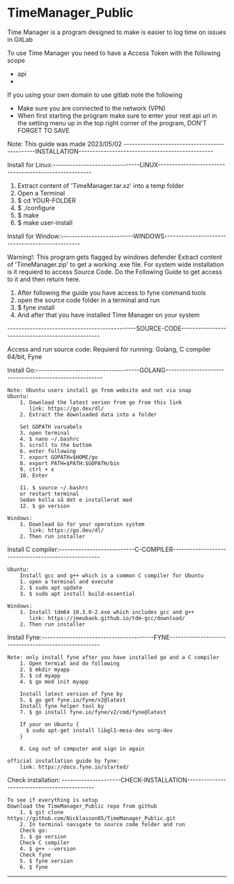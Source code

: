 # TimeManager_Public
Time Manager is a program designed to make is easier to log time on issues in GitLab 

To use Time Manager you need to have a Access Token with the following scope
* api
* 
If you using your own domain to use gitlab note the following
* Make sure you are connected to the network (VPN)
* When first starting the program make sure to enter your rest api url
  in the setting menu up in the top right corner of the program,
  DON'T FORGET TO SAVE

Note: This guide was made 2023/05/02
----------------------------------------------INSTALLATION------------------------------------------------


Install for Linux:-------------------------------LINUX------------------------------------------------------

1. Extract content of 'TimeManager.tar.xz' into a temp folder 
2. Open a Terminal
3. $ cd YOUR-FOLDER
4. $ ./configure
5. $ make
6. $ make user-install

Install for Window:--------------------------WINDOWS------------------------------------------------

Warning!: This program gets flagged by windows defender 
Extract content of 'TimeManager.zip' to get a working .exe file.
For system wide installation is it requierd to access Source Code.
Do the Following Guide to get access to it and then return here.
1. After following the guide you have access to fyne command tools
2. open the source code folder in a terminal and run
3. $ fyne install
4. And after that you have installed Time Manager on your system

----------------------------------------------SOURCE-CODE-------------------------------------------------

Access and run source code:
	Requierd för running:
		Golang, 
		C compiler 64/bit,
		Fyne 
  
Install Go:-------------------------------------GOLANG-------------------------------------------------------
	
	Note: Ubuntu users install go from website and not via snap 
	Ubuntu:
		1. Download the latest verion from go from this link
		   link: https://go.dev/dl/
		2. Extract the downloaded data into a folder
		
		Set GOPATH varuabels
		3. open terminal
		4. $ nano ~/.bashrc
		5. scroll to the bottom 
		6. enter following 
		7. export GOPATH=$HOME/go
		8. export PATH=$PATH:$GOPATH/bin 
		9. ctrl + x 
		10. Enter
		
		11. $ source ~/.bashrc 
		or restart terminal
		Sedan kolla så det e installerat med 
		12. $ go version 
		
	Windows:	
		1. Download Go for your operation system 
	   	   link: https://go.dev/dl/
	   	2. Then run installer
	
Install C compiler:---------------------------C-COMPILER----------------------------------------------------
	
	Ubuntu:
		Install gcc and g++ which is a common C compiler for Ubuntu 
		1. open a terminal and execute
		2. $ sudo apt update
		3. $ sudo apt install build-essential

	Windows:
		1. Install tdm64 10.3.0-2.exe which includes gcc and g++
		   link: https://jmeubank.github.io/tdm-gcc/download/
		2. Then run installer
	
Install Fyne:----------------------------------------FYNE-----------------------------------------------------
	
	Note: only install fyne after you have installed go and a C compiler
		1. Open termial and do following
		2. $ mkdir myapp
		3. $ cd myapp
		4. $ go mod init myapp
		
		Install latest version of fyne by
		5. $ go get fyne.io/fyne/v2@latest
		Install fyne helper tool by
		7. $ go install fyne.io/fyne/v2/cmd/fyne@latest
		
		If your on Ubuntu {
		  $ sudo apt-get install libgl1-mesa-dev xorg-dev
		}
	
		8. Log out of computer and sign in again 
	
	official installation guide by fyne:
		link: https://docs.fyne.io/started/
		
		
Check installation: ---------------------CHECK-INSTALLATION---------------------------------------------
	
	To see if everything is setup 
	Download the TimeManager_Public repo from github
		1. $ git clone https://github.com/Nicklasson05/TimeManager_Public.git
		2. In terminal navigate to source code folder and run 
		Check go:
		3. $ go version 
		Check C compiler 
		4. $ g++ --version
		Check fyne
		5. $ fyne version
		6. $ fyne
	
----------------------------------------------------------------------------------------------------------	
	
	

